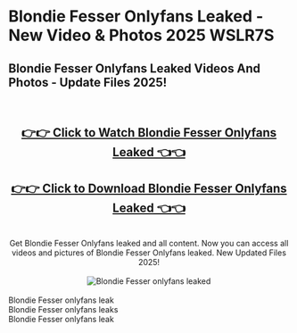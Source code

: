 # Blondie Fesser Onlyfans Leaked - New Video & Photos 2025 WSLR7S

<h2>Blondie Fesser Onlyfans Leaked Videos And Photos - Update Files 2025!</h2>
<br>
<div align="center">
<h2><a href="https://ulove.online/aps_400" rel="nofollow">👉👉 Click to Watch Blondie Fesser Onlyfans Leaked 👈👈</a></h2>
<h2><a href="https://ulove.online/aps_400" rel="nofollow">👉👉 Click to Download Blondie Fesser Onlyfans Leaked 👈👈</a></h2>
<br>
Get Blondie Fesser Onlyfans leaked and all content. Now you can access all videos and pictures of Blondie Fesser Onlyfans leaked. New Updated Files 2025!
<br>
<br>
<a href="https://ulove.online/aps_400" rel="nofollow" data-target="animated-image.originalLink"><img src="https://i.imgur.com/dJHk4Zq.gif)" alt="Blondie Fesser onlyfans leaked" style="max-width: 100%; display: inline-block;" data-target="animated-image.originalImage"></a>
</div>
<br>
Blondie Fesser onlyfans leak<br>
Blondie Fesser onlyfans leaks<br>
Blondie Fesser onlyfans leak